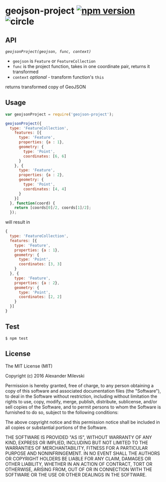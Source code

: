 # geojson-project [![npm version](https://badge.fury.io/js/geojson-project.svg)](https://badge.fury.io/js/geojson-project)  ![circle](https://circleci.com/gh/w8r/geojson-project.svg?style=shield&circle-token=597a6db31df1e249a8a9bf29531f7baefc142641)

## API

*`geojsonProject(geojson, func, context)`*
* `geojson` is `Feature` or `FeatureCollection`
* `func` is the project function, takes in one coordinate pair,
         returns it transformed
* `context` _optional_ - transform function's `this`

returns transformed copy of GeoJSON

## Usage
```js
var geojsonProject = require('geojson-project');

geojsonProject({
  type: 'FeatureCollection',
    features: [{
      type: 'Feature',
      properties: {a : 1},
      geometry: {
        type: 'Point',
        coordinates: [6, 6]
      }
    }, {
      type: 'Feature',
      properties: {a : 2},
      geometry: {
        type: 'Point',
        coordinates: [4, 4]
      }
    }]
  }, function(coord) {
    return [coords[0]/2, coords[1]/2];
  });

```

will result in

```js
{
  type: 'FeatureCollection',
  features: [{
    type: 'Feature',
    properties: {a : 1},
    geometry: {
      type: 'Point',
      coordinates: [3, 3]
    }
  }, {
    type: 'Feature',
    properties: {a : 2},
    geometry: {
      type: 'Point',
      coordinates: [2, 2]
    }
  }]
}
```

## Test

```shell
$ npm test
```


## License

The MIT License (MIT)

Copyright (c) 2016 Alexander Milevski

Permission is hereby granted, free of charge, to any person obtaining a copy
of this software and associated documentation files (the "Software"), to deal
in the Software without restriction, including without limitation the rights
to use, copy, modify, merge, publish, distribute, sublicense, and/or sell
copies of the Software, and to permit persons to whom the Software is
furnished to do so, subject to the following conditions:

The above copyright notice and this permission notice shall be included in all
copies or substantial portions of the Software.

THE SOFTWARE IS PROVIDED "AS IS", WITHOUT WARRANTY OF ANY KIND, EXPRESS OR
IMPLIED, INCLUDING BUT NOT LIMITED TO THE WARRANTIES OF MERCHANTABILITY,
FITNESS FOR A PARTICULAR PURPOSE AND NONINFRINGEMENT. IN NO EVENT SHALL THE
AUTHORS OR COPYRIGHT HOLDERS BE LIABLE FOR ANY CLAIM, DAMAGES OR OTHER
LIABILITY, WHETHER IN AN ACTION OF CONTRACT, TORT OR OTHERWISE, ARISING FROM,
OUT OF OR IN CONNECTION WITH THE SOFTWARE OR THE USE OR OTHER DEALINGS IN THE
SOFTWARE.
